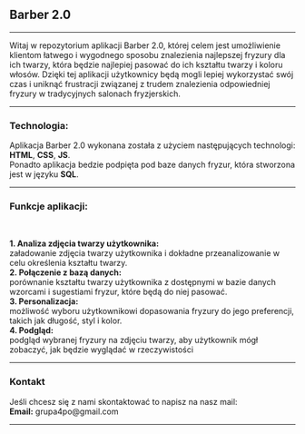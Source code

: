 ## Barber 2.0
<hr>

Witaj w repozytorium aplikacji Barber 2.0, której celem jest umożliwienie klientom łatwego i wygodnego 
sposobu znalezienia najlepszej fryzury dla ich twarzy, która będzie najlepiej pasować 
do ich kształtu twarzy i koloru włosów. Dzięki tej aplikacji użytkownicy będą mogli lepiej 
wykorzystać swój czas i uniknąć frustracji związanej z trudem znalezienia 
odpowiedniej fryzury w tradycyjnych salonach fryzjerskich.
<br>
<hr>
<h3> Technologia: </h3>
Aplikacja Barber 2.0 wykonana została z użyciem następujących technologi: <strong> HTML</strong>, <strong>CSS</strong>, <strong>JS</strong>. 
<br>Ponadto aplikacja bedzie podpięta pod baze danych fryzur, która stworzona jest w języku <strong>SQL</strong>. 

<br>
<hr>
<h3> Funkcje aplikacji: </h3> 
<br>

 <strong> 1. Analiza zdjęcia twarzy użytkownika:</strong> <br>załadowanie zdjęcia twarzy użytkownika 
i dokładne przeanalizowanie w celu określenia kształtu twarzy.<br>
 <strong>2. Połączenie z bazą danych: </strong> <br> porównanie kształtu twarzy użytkownika z dostępnymi 
w bazie danych wzorcami i sugestiami fryzur, które będą do niej pasować.<br>
<strong> 3. Personalizacja:</strong> <br> możliwość wyboru użytkownikowi dopasowania fryzury do jego 
preferencji, takich jak długość, styl i kolor.<br>
<strong> 4. Podgląd: </strong> <br> podgląd wybranej fryzury na zdjęciu twarzy, aby użytkownik mógł zobaczyć, 
jak będzie wyglądać w rzeczywistości
<hr>
<h3> Kontakt</h3>
Jeśli chcesz się z nami skontaktować to napisz na nasz mail:
<br>
<strong> Email:</strong> grupa4po@gmail.com
<hr>
